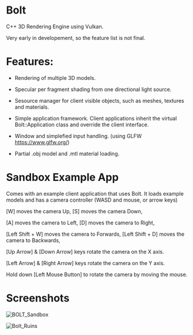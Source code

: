 # Bolt
C++ 3D Rendering Engine using Vulkan.

Very early in developement, so the feature list is not final.

# Features:

- Rendering of multiple 3D models.

- Specular per fragment shading from one directional light source.

- Sesource manager for client visible objects, such as meshes, textures and materials.

- Simple application framework. Client applications inherit the virtual Bolt::Application class and override the client interface.

- Window and simplefied input handling. (using GLFW https://www.glfw.org/)

- Partial .obj model and .mtl material loading.

# Sandbox Example App
Comes with an example client application that uses Bolt.
It loads example models and has a camera controller (WASD and mouse, or arrow keys)

[W] moves the camera Up, [S] moves the camera Down,

[A] moves the camera to Left, [D] moves the camera to Right,

[Left Shift + W] moves the camera to Forwards, [Left Shift + D] moves the camera to Backwards,

[Up Arrow] & [Down Arrow] keys rotate the camera on the X axis.

[Left Arrow] & [Right Arrow] keys rotate the camera on the Y axis.

Hold down [Left Mouse Button] to rotate the camera by moving the mouse.

# Screenshots
![BOLT_Sandbox](https://user-images.githubusercontent.com/122602146/212363027-f5bf1f86-0224-4ef2-8e06-26e9434bc2e7.png)


![Bolt_Ruins](https://user-images.githubusercontent.com/122602146/212332768-af444d9b-2f4c-4c84-941a-57381d1eb5a5.png)
